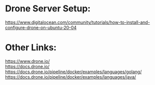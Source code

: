 # Drone Server Setup:
https://www.digitalocean.com/community/tutorials/how-to-install-and-configure-drone-on-ubuntu-20-04

# Other Links:
https://www.drone.io/ \
https://docs.drone.io/ \
https://docs.drone.io/pipeline/docker/examples/languages/golang/ \
https://docs.drone.io/pipeline/docker/examples/languages/java/
